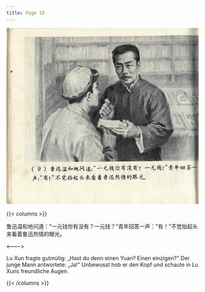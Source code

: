 ```yaml
---
title: Page 10
---
```


![luxun front](../../../images/luxun/MaiShuDeGuShi/10-page-00001.jpg)

{{< columns >}}

鲁迅温和地问道："一元钱你有没有？一元钱？"青年回答一声："有！"不觉抬起头来看着鲁迅热情的眼光。

<--->

Lu Xun fragte gutmütig: „Hast du denn einen Yuan? Einen einzigen?" Der junge Mann antwortete: „Ja!" Unbewusst hob er den Kopf und schaute in Lu Xuns freundliche Augen.

{{< /columns >}}